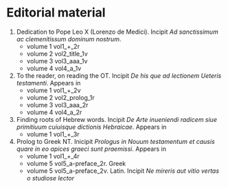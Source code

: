 # Editorial material


1. Dedication to Pope Leo X (Lorenzo de Medici). Incipit *Ad sanctissimum ac clemenitissum dominum nostrum*.
    - volume 1 vol1_+_2r
    - volume 2 vol2_title_1v
    - volume 3 vol3_aaa_1v
    - volume 4 vol4_a_1v
2.  To the reader, on reading the OT.  Incipit *De his que ad lectionem Ueteris testamenti*. Appears in
    - volume 1 vol1_+_2v
    - volume 2 vol2_prolog_1r
    - volume 3 vol3_aaa_2r
    - volume 4 vol4_a_2r
3. Finding roots of Hebrew words. Incipit *De Arte inueniendi radicem siue primitiuum cuiuisque dictionis Hebraicae*. Appears in
    - volume 1 vol1_+_3r
4.  Prolog to Greek NT. Inicipit *Prologus in Nouum testamentum et causis quare in eo apices graeci sunt praemissi*. Appears in 
    - volume 1 vol1_+_4r
    - volume 5 vol5_a-preface_2r. Greek
    - volume 5 vol5_a-preface_2v. Latin. Incipit *Ne mireris aut vitio vertas o studiose lector*